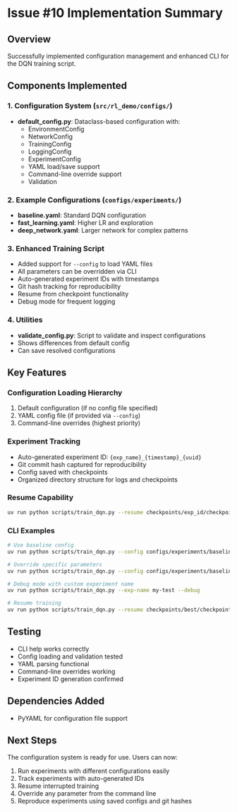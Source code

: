 # Issue #10 Implementation Summary

## Overview
Successfully implemented configuration management and enhanced CLI for the DQN training script.

## Components Implemented

### 1. Configuration System (`src/rl_demo/configs/`)
- **default_config.py**: Dataclass-based configuration with:
  - EnvironmentConfig
  - NetworkConfig
  - TrainingConfig
  - LoggingConfig
  - ExperimentConfig
  - YAML load/save support
  - Command-line override support
  - Validation

### 2. Example Configurations (`configs/experiments/`)
- **baseline.yaml**: Standard DQN configuration
- **fast_learning.yaml**: Higher LR and exploration
- **deep_network.yaml**: Larger network for complex patterns

### 3. Enhanced Training Script
- Added support for `--config` to load YAML files
- All parameters can be overridden via CLI
- Auto-generated experiment IDs with timestamps
- Git hash tracking for reproducibility
- Resume from checkpoint functionality
- Debug mode for frequent logging

### 4. Utilities
- **validate_config.py**: Script to validate and inspect configurations
- Shows differences from default config
- Can save resolved configurations

## Key Features

### Configuration Loading Hierarchy
1. Default configuration (if no config file specified)
2. YAML config file (if provided via `--config`)
3. Command-line overrides (highest priority)

### Experiment Tracking
- Auto-generated experiment ID: `{exp_name}_{timestamp}_{uuid}`
- Git commit hash captured for reproducibility
- Config saved with checkpoints
- Organized directory structure for logs and checkpoints

### Resume Capability
```bash
uv run python scripts/train_dqn.py --resume checkpoints/exp_id/checkpoint_10000.pt
```

### CLI Examples
```bash
# Use baseline config
uv run python scripts/train_dqn.py --config configs/experiments/baseline.yaml

# Override specific parameters
uv run python scripts/train_dqn.py --config configs/experiments/baseline.yaml --lr 0.001 --seed 123

# Debug mode with custom experiment name
uv run python scripts/train_dqn.py --exp-name my-test --debug

# Resume training
uv run python scripts/train_dqn.py --resume checkpoints/best/checkpoint_50000.pt
```

## Testing
- CLI help works correctly
- Config loading and validation tested
- YAML parsing functional
- Command-line overrides working
- Experiment ID generation confirmed

## Dependencies Added
- PyYAML for configuration file support

## Next Steps
The configuration system is ready for use. Users can now:
1. Run experiments with different configurations easily
2. Track experiments with auto-generated IDs
3. Resume interrupted training
4. Override any parameter from the command line
5. Reproduce experiments using saved configs and git hashes